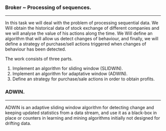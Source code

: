 ### Broker ~ Processing of sequences.
------------------
In this task we will deal with the problem of processing sequential data. We Will obtain the historical data of stock exchange of different companies and we will analyse the value of his actions along the time. We Will define an algorithm that will allow us detect changes of behaviour, and finally, we will define a strategy of purchase/sell actions triggered when changes of behaviour has been detected.

The work consists of three parts.
  1. Implement an algorithm for sliding window (SLIDWIN).
  2. Implement an algorithm for adaptative window (ADWIN).
  3. Define an strategy for purchase/sale actions in order to obtain profits.

### ADWIN.
------------------
ADWIN is an adaptive sliding window algorithm for detecting change and keeping updated statistics from a data stream, and use it as a black-box in place or counters in learning and mining algorithms initially not designed for drifting data.
